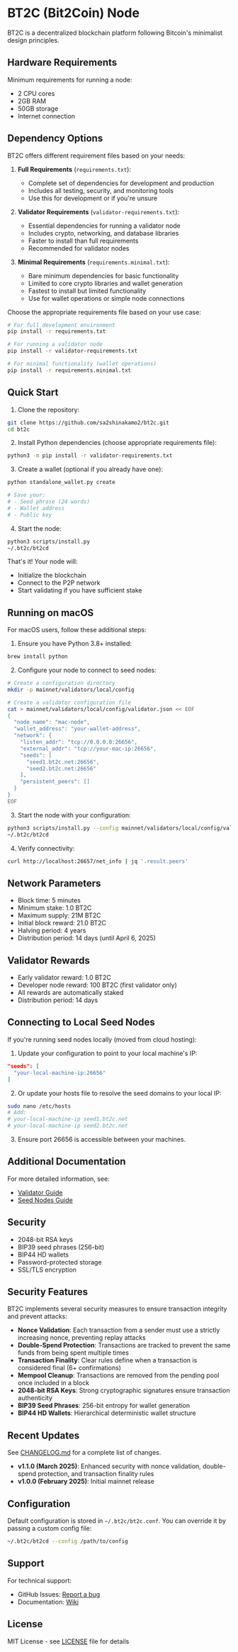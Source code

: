 # BT2C (Bit2Coin) Node

BT2C is a decentralized blockchain platform following Bitcoin's minimalist design principles.

## Hardware Requirements

Minimum requirements for running a node:
- 2 CPU cores
- 2GB RAM
- 50GB storage
- Internet connection

## Dependency Options

BT2C offers different requirement files based on your needs:

1. **Full Requirements** (`requirements.txt`):
   - Complete set of dependencies for development and production
   - Includes all testing, security, and monitoring tools
   - Use this for development or if you're unsure

2. **Validator Requirements** (`validator-requirements.txt`):
   - Essential dependencies for running a validator node
   - Includes crypto, networking, and database libraries
   - Faster to install than full requirements
   - Recommended for validator nodes

3. **Minimal Requirements** (`requirements.minimal.txt`):
   - Bare minimum dependencies for basic functionality
   - Limited to core crypto libraries and wallet generation
   - Fastest to install but limited functionality
   - Use for wallet operations or simple node connections

Choose the appropriate requirements file based on your use case:

```bash
# For full development environment
pip install -r requirements.txt

# For running a validator node
pip install -r validator-requirements.txt

# For minimal functionality (wallet operations)
pip install -r requirements.minimal.txt
```

## Quick Start

1. Clone the repository:
```bash
git clone https://github.com/sa2shinakamo2/bt2c.git
cd bt2c
```

2. Install Python dependencies (choose appropriate requirements file):
```bash
python3 -m pip install -r validator-requirements.txt
```

3. Create a wallet (optional if you already have one):
```bash
python standalone_wallet.py create

# Save your:
# - Seed phrase (24 words)
# - Wallet address
# - Public key
```

4. Start the node:
```bash
python3 scripts/install.py
~/.bt2c/bt2cd
```

That's it! Your node will:
- Initialize the blockchain
- Connect to the P2P network
- Start validating if you have sufficient stake

## Running on macOS

For macOS users, follow these additional steps:

1. Ensure you have Python 3.8+ installed:
```bash
brew install python
```

2. Configure your node to connect to seed nodes:
```bash
# Create a configuration directory
mkdir -p mainnet/validators/local/config

# Create a validator configuration file
cat > mainnet/validators/local/config/validator.json << EOF
{
  "node_name": "mac-node",
  "wallet_address": "your-wallet-address",
  "network": {
    "listen_addr": "tcp://0.0.0.0:26656",
    "external_addr": "tcp://your-mac-ip:26656",
    "seeds": [
      "seed1.bt2c.net:26656",
      "seed2.bt2c.net:26656"
    ],
    "persistent_peers": []
  }
}
EOF
```

3. Start the node with your configuration:
```bash
python3 scripts/install.py --config mainnet/validators/local/config/validator.json
~/.bt2c/bt2cd
```

4. Verify connectivity:
```bash
curl http://localhost:26657/net_info | jq '.result.peers'
```

## Network Parameters

- Block time: 5 minutes
- Minimum stake: 1.0 BT2C
- Maximum supply: 21M BT2C
- Initial block reward: 21.0 BT2C
- Halving period: 4 years
- Distribution period: 14 days (until April 6, 2025)

## Validator Rewards

- Early validator reward: 1.0 BT2C
- Developer node reward: 100 BT2C (first validator only)
- All rewards are automatically staked
- Distribution period: 14 days

## Connecting to Local Seed Nodes

If you're running seed nodes locally (moved from cloud hosting):

1. Update your configuration to point to your local machine's IP:
```json
"seeds": [
  "your-local-machine-ip:26656"
]
```

2. Or update your hosts file to resolve the seed domains to your local IP:
```bash
sudo nano /etc/hosts
# Add:
# your-local-machine-ip seed1.bt2c.net
# your-local-machine-ip seed2.bt2c.net
```

3. Ensure port 26656 is accessible between your machines.

## Additional Documentation

For more detailed information, see:
- [Validator Guide](README_VALIDATOR.md)
- [Seed Nodes Guide](docs/seed_nodes.md)

## Security

- 2048-bit RSA keys
- BIP39 seed phrases (256-bit)
- BIP44 HD wallets
- Password-protected storage
- SSL/TLS encryption

## Security Features

BT2C implements several security measures to ensure transaction integrity and prevent attacks:

- **Nonce Validation**: Each transaction from a sender must use a strictly increasing nonce, preventing replay attacks
- **Double-Spend Protection**: Transactions are tracked to prevent the same funds from being spent multiple times
- **Transaction Finality**: Clear rules define when a transaction is considered final (6+ confirmations)
- **Mempool Cleanup**: Transactions are removed from the pending pool once included in a block
- **2048-bit RSA Keys**: Strong cryptographic signatures ensure transaction authenticity
- **BIP39 Seed Phrases**: 256-bit entropy for wallet generation
- **BIP44 HD Wallets**: Hierarchical deterministic wallet structure

## Recent Updates

See [CHANGELOG.md](CHANGELOG.md) for a complete list of changes.

- **v1.1.0 (March 2025)**: Enhanced security with nonce validation, double-spend protection, and transaction finality rules
- **v1.0.0 (February 2025)**: Initial mainnet release

## Configuration

Default configuration is stored in `~/.bt2c/bt2c.conf`. You can override it by passing a custom config file:
```bash
~/.bt2c/bt2cd --config /path/to/config
```

## Support

For technical support:
- GitHub Issues: [Report a bug](https://github.com/sa2shinakamo2/bt2c/issues)
- Documentation: [Wiki](https://github.com/sa2shinakamo2/bt2c/wiki)

## License

MIT License - see [LICENSE](LICENSE) file for details
